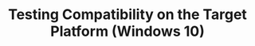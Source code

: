---
title: Testing Compatibility on the Target Platform (Windows 10)
description: This section provides information about setting up a test environment for compatibility testing, and about creating and deploying runtime-analysis packages to the test environment.
redirect_url: https://technet.microsoft.com/en-us/itpro/windows/deploy/manage-windows-upgrades-with-upgrade-analytics.md
---